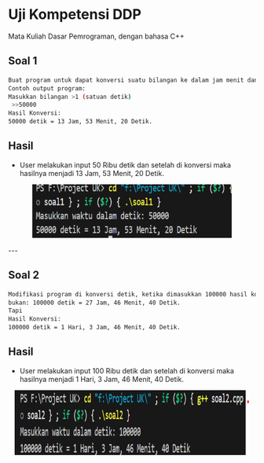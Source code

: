 # Uji Kompetensi DDP

Mata Kuliah Dasar Pemrograman, dengan bahasa C++

## Soal 1
```bash
Buat program untuk dapat konversi suatu bilangan ke dalam jam menit dan detik.
Contoh output program:
Masukkan bilangan >1 (satuan detik)
 >>50000
Hasil Konversi:
50000 detik = 13 Jam, 53 Menit, 20 Detik.
```

## Hasil
 - User melakukan input 50 Ribu detik dan setelah di konversi maka hasilnya menjadi 13 Jam, 53 Menit, 20 Detik.

<p align="center">
<img width="406" height="109" alt="image" src="https://github.com/Naufalzka/Dasar-Pemrograman/blob/main/Screenshot%202025-10-30%20130113.png" />
</p>
---

## Soal 2
```bash
Modifikasi program di konversi detik, ketika dimasukkan 100000 hasil konversinya
bukan: 100000 detik = 27 Jam, 46 Menit, 40 Detik.
Tapi 
Hasil Konversi:
100000 detik = 1 Hari, 3 Jam, 46 Menit, 40 Detik.
```

## Hasil
 - User melakukan input 100 Ribu detik dan setelah di konversi maka hasilnya menjadi 1 Hari, 3 Jam, 46 Menit, 40 Detik.

<p align="center">
<img width="478" height="132" alt="image" src="https://github.com/Naufalzka/Dasar-Pemrograman/blob/main/image.png" />
</p>
 
